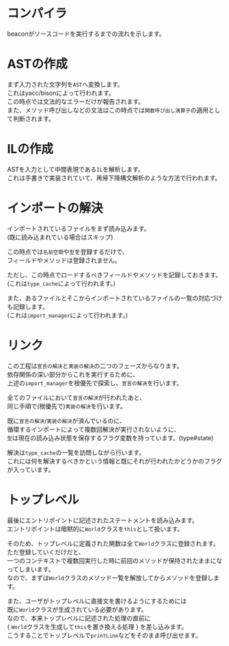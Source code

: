 # コンパイラ
beaconがソースコードを実行するまでの流れを示します。  

# ASTの作成
まず入力された文字列を`AST`へ変換します。  
これはyacc/bisonによって行われます。  
この時点では文法的なエラーだけが報告されます。  
また、メソッド呼び出しなどの文法はこの時点では`関数呼び出し演算子`の適用として判断されます。

# ILの作成
ASTを入力として中間表現である`IL`を解析します。  
これは手書きで実装されていて、再帰下降構文解析のような方法で行われます。

# インポートの解決
インポートされているファイルをまず読み込みます。  
(既に読み込まれている場合はスキップ)  
  
この時点では`名前空間`や`型`を登録するだけで、  
フィールドやメソッドは登録されません。  
  
ただし、この時点でロードするべきフィールドやメソッドを記録しておきます。  
(これは`type_cache`によって行われます。)  
  
  
また、あるファイルとそこからインポートされているファイルの一覧の対応づけも記録します。  
(これは`import_manager`によって行われます。)

# リンク
この工程は`宣言の解決`と`実装の解決`の二つのフェーズからなります。  
依存関係の深い部分からこれを実行するために、  
上述の`import_manager`を根優先で探索し、`宣言の解決`を行います。  
  
全てのファイルにおいて`宣言の解決`が行われたあと、  
同じ手順で(根優先で)`実装の解決`を行います。

既に`宣言の解決`/`実装の解決`が済んでいるのに、  
循環するインポートによって複数回解決が実行されないように、  
`型`は現在の読み込み状態を保存するフラグ変数を持っています。(type#state)

解決は`type_cache`の一覧を訪問しながら行います。  
これには何を解決するべきかという情報と既にそれが行われたかどうかのフラグが入っています。

# トップレベル
最後にエントリポイントに記述されたステートメントを読み込みます。  
エントリポイントは暗黙的に`World`クラスを`this`として扱います。  
  
そのため、トップレベルに定義された関数は全て`World`クラスに登録されます。  
ただ登録していくだけだと、  
一つのコンテキストで複数回実行した時に前回のメソッドが保持されたままになってしまいます。  
なので、まずは`World`クラスのメソッド一覧を解放してからメソッドを登録します。  
  
また、ユーザがトップレベルに直接文を書けるようにするためには  
既に`World`クラスが生成されている必要があります。  
なので、本来トップレベルに記述された処理の直前に  
{ `World`クラスを生成して`this`を置き換える処理 } を差し込みます。  
こうすることでトップレベルで`printLine`などをそのまま呼び出せます。